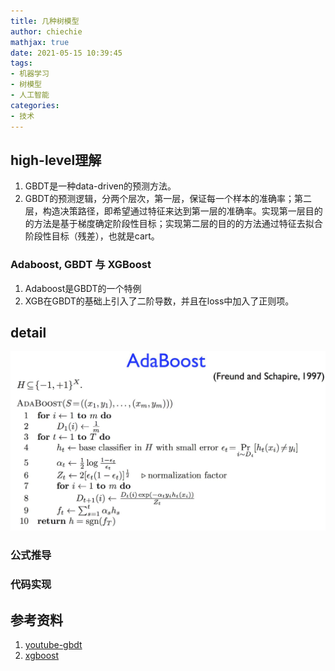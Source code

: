 ```yaml
---
title: 几种树模型
author: chiechie
mathjax: true
date: 2021-05-15 10:39:45
tags:
- 机器学习
- 树模型
- 人工智能
categories:
- 技术
---
```



## high-level理解

1. GBDT是一种data-driven的预测方法。
2. GBDT的预测逻辑，分两个层次，第一层，保证每一个样本的准确率；第二层，构造决策路径，即希望通过特征来达到第一层的准确率。实现第一层目的的方法是基于梯度确定阶段性目标；实现第二层的目的的方法通过特征去拟合阶段性目标（残差），也就是cart。


### Adaboost, GBDT 与 XGBoost
1. Adaboost是GBDT的一个特例
2. XGB在GBDT的基础上引入了二阶导数，并且在loss中加入了正则项。



## detail

![adboost](img.png)

### 公式推导


### 代码实现





## 参考资料
1. [youtube-gbdt](https://www.youtube.com/watch?v=2xudPOBz-vs)
2. [xgboost](https://arxiv.org/pdf/1603.02754.pdf)